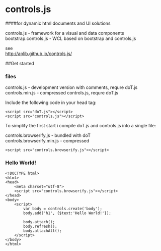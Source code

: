 # controls.js
####for dynamic html documents and UI solutions

controls.js - framework for a visual and data components
bootstrap.controls.js - WCL based on bootstrap and controls.js

see  
http://aplib.github.io/controls.js/


##Get started  

### files

controls.js - development version with comments, requre doT.js  
controls.min.js - compressed controls.js, requre doT.js  

Include the following code in your head tag:

    <script src="doT.js"></script>
    <script src="controls.js"></script>

To simplify the first start i compile doT.js and controls.js into a single file:

controls.browserify.js     - bundled with doT  
controls.browserify.min.js - compressed  

    <script src="controls.browserify.js"></script>

### Hello World!

    <!DOCTYPE html>
    <html>
    <head>
        <meta charset="utf-8">
        <script src="controls.browserify.js"></script>
    </head>
    <body>
        <script>
            var body = controls.create('body');
            body.add('h1', {$text:'Hello World!'});

            body.attach();
            body.refresh();
            body.attachAll();
        </script>
    </body>
    </html>
